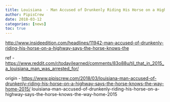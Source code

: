 ```yaml
---
title: Louisiana  - Man Accused of Drunkenly Riding His Horse on a Highway Says- -The Horse Knows The Way Home- (2015)
author: PipisCrew
date: 2018-03-12
categories: [news]
toc: true
---
```


http://www.insideedition.com/headlines/11942-man-accused-of-drunkenly-riding-his-horse-on-a-highway-says-the-horse-knows-the

ref - https://www.reddit.com/r/todayilearned/comments/83o88u/til_that_in_2015_a_louisiana_man_was_arrested_for/

origin - https://www.pipiscrew.com/2018/03/louisiana-man-accused-of-drunkenly-riding-his-horse-on-a-highway-says-the-horse-knows-the-way-home-2015/ louisiana-man-accused-of-drunkenly-riding-his-horse-on-a-highway-says-the-horse-knows-the-way-home-2015